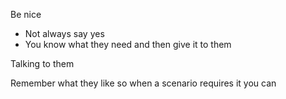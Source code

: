 Be nice
- Not always say yes
- You know what they need and then give it to them

Talking to them

Remember what they like so when a scenario requires it you can 